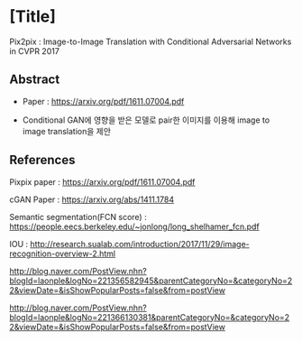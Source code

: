 # [Title]

Pix2pix : Image-to-Image Translation with Conditional Adversarial Networks in CVPR 2017

## Abstract

- Paper : https://arxiv.org/pdf/1611.07004.pdf

- Conditional GAN에 영향을 받은 모델로 pair한 이미지를 이용해 image to image translation을 제안

## References

Pixpix paper : https://arxiv.org/pdf/1611.07004.pdf

cGAN Paper : https://arxiv.org/abs/1411.1784

Semantic segmentation(FCN score) : https://people.eecs.berkeley.edu/~jonlong/long_shelhamer_fcn.pdf

IOU : http://research.sualab.com/introduction/2017/11/29/image-recognition-overview-2.html

http://blog.naver.com/PostView.nhn?blogId=laonple&logNo=221356582945&parentCategoryNo=&categoryNo=22&viewDate=&isShowPopularPosts=false&from=postView

http://blog.naver.com/PostView.nhn?blogId=laonple&logNo=221366130381&parentCategoryNo=&categoryNo=22&viewDate=&isShowPopularPosts=false&from=postView

